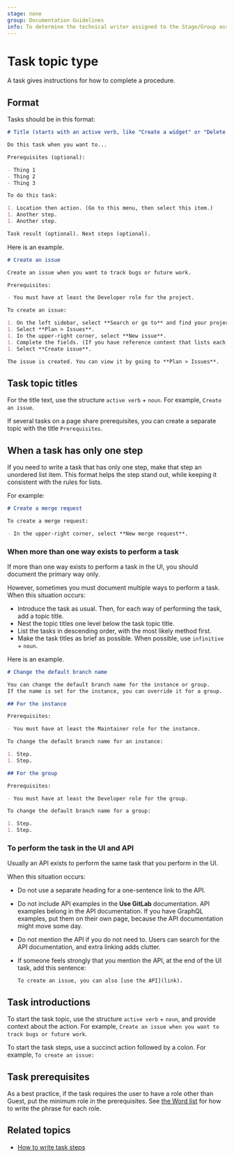 ```yaml
---
stage: none
group: Documentation Guidelines
info: To determine the technical writer assigned to the Stage/Group associated with this page, see https://about.gitlab.com/handbook/product/ux/technical-writing/#assignments
---
```


# Task topic type

A task gives instructions for how to complete a procedure.

## Format

Tasks should be in this format:

```markdown
# Title (starts with an active verb, like "Create a widget" or "Delete a widget")

Do this task when you want to...

Prerequisites (optional):

- Thing 1
- Thing 2
- Thing 3

To do this task:

1. Location then action. (Go to this menu, then select this item.)
1. Another step.
1. Another step.

Task result (optional). Next steps (optional).
```

Here is an example.

```markdown
# Create an issue

Create an issue when you want to track bugs or future work.

Prerequisites:

- You must have at least the Developer role for the project.

To create an issue:

1. On the left sidebar, select **Search or go to** and find your project.
1. Select **Plan > Issues**.
1. In the upper-right corner, select **New issue**.
1. Complete the fields. (If you have reference content that lists each field, link to it here.)
1. Select **Create issue**.

The issue is created. You can view it by going to **Plan > Issues**.
```

## Task topic titles

For the title text, use the structure `active verb` + `noun`.
For example, `Create an issue`.

If several tasks on a page share prerequisites, you can create a separate
topic with the title `Prerequisites`.

## When a task has only one step

If you need to write a task that has only one step, make that step an unordered list item.
This format helps the step stand out, while keeping it consistent with the rules
for lists.

For example:

```markdown
# Create a merge request

To create a merge request:

- In the upper-right corner, select **New merge request**.
```

### When more than one way exists to perform a task

If more than one way exists to perform a task in the UI, you should
document the primary way only.

However, sometimes you must document multiple ways to perform a task.
When this situation occurs:

- Introduce the task as usual. Then, for each way of performing the task, add a topic title.
- Nest the topic titles one level below the task topic title.
- List the tasks in descending order, with the most likely method first.
- Make the task titles as brief as possible. When possible,
  use `infinitive` + `noun`.

Here is an example.

```markdown
# Change the default branch name

You can change the default branch name for the instance or group.
If the name is set for the instance, you can override it for a group.

## For the instance

Prerequisites:

- You must have at least the Maintainer role for the instance.

To change the default branch name for an instance:

1. Step.
1. Step.

## For the group

Prerequisites:

- You must have at least the Developer role for the group.

To change the default branch name for a group:

1. Step.
1. Step.
```

### To perform the task in the UI and API

Usually an API exists to perform the same task that you perform in the UI.

When this situation occurs:

- Do not use a separate heading for a one-sentence link to the API.
- Do not include API examples in the **Use GitLab** documentation. API examples
  belong in the API documentation. If you have GraphQL examples, put them on
  their own page, because the API documentation might move some day.
- Do not mention the API if you do not need to. Users can search for
  the API documentation, and extra linking adds clutter.
- If someone feels strongly that you mention the API, at the end
  of the UI task, add this sentence:

  `To create an issue, you can also [use the API](link).`

## Task introductions

To start the task topic, use the structure `active verb` + `noun`, and
provide context about the action.
For example, `Create an issue when you want to track bugs or future work`.

To start the task steps, use a succinct action followed by a colon.
For example, `To create an issue:`

## Task prerequisites

As a best practice, if the task requires the user to have a role other than Guest,
put the minimum role in the prerequisites. See [the Word list](../styleguide/word_list.md) for
how to write the phrase for each role.

## Related topics

- [How to write task steps](../styleguide/index.md#navigation)
